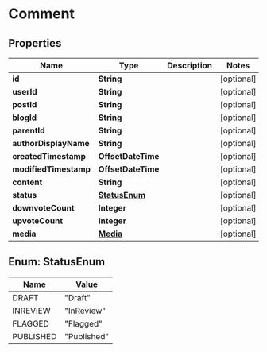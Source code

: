 

# Comment


## Properties

| Name | Type | Description | Notes |
|------------ | ------------- | ------------- | -------------|
|**id** | **String** |  |  [optional] |
|**userId** | **String** |  |  [optional] |
|**postId** | **String** |  |  [optional] |
|**blogId** | **String** |  |  [optional] |
|**parentId** | **String** |  |  [optional] |
|**authorDisplayName** | **String** |  |  [optional] |
|**createdTimestamp** | **OffsetDateTime** |  |  [optional] |
|**modifiedTimestamp** | **OffsetDateTime** |  |  [optional] |
|**content** | **String** |  |  [optional] |
|**status** | [**StatusEnum**](#StatusEnum) |  |  [optional] |
|**downvoteCount** | **Integer** |  |  [optional] |
|**upvoteCount** | **Integer** |  |  [optional] |
|**media** | [**Media**](Media.md) |  |  [optional] |



## Enum: StatusEnum

| Name | Value |
|---- | -----|
| DRAFT | &quot;Draft&quot; |
| INREVIEW | &quot;InReview&quot; |
| FLAGGED | &quot;Flagged&quot; |
| PUBLISHED | &quot;Published&quot; |



